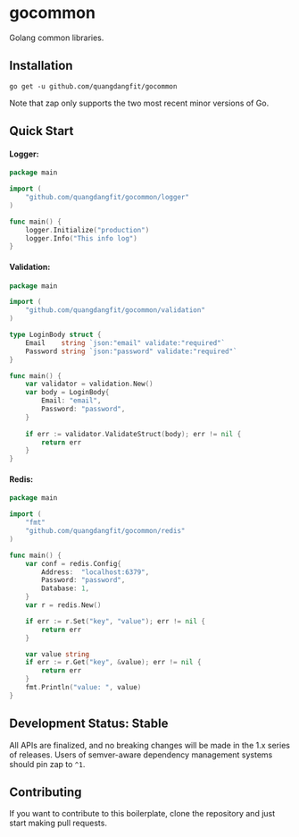 # gocommon

Golang common libraries.

## Installation

`go get -u github.com/quangdangfit/gocommon`

Note that zap only supports the two most recent minor versions of Go.

## Quick Start

#### Logger:

```go
package main

import (
    "github.com/quangdangfit/gocommon/logger"
)

func main() {
    logger.Initialize("production")
    logger.Info("This info log")
}
```

#### Validation:

```go
package main

import (
    "github.com/quangdangfit/gocommon/validation"
)

type LoginBody struct {
    Email    string `json:"email" validate:"required"`
    Password string `json:"password" validate:"required"`
}

func main() {
    var validator = validation.New()
    var body = LoginBody{
        Email: "email",
        Password: "password",
    }
    
    if err := validator.ValidateStruct(body); err != nil {
        return err
    }
}
```

#### Redis:

```go
package main

import (
	"fmt"
	"github.com/quangdangfit/gocommon/redis"
)

func main() {
	var conf = redis.Config{
		Address:  "localhost:6379",
		Password: "password",
		Database: 1,
	}
	var r = redis.New()

	if err := r.Set("key", "value"); err != nil {
		return err
	}

	var value string
	if err := r.Get("key", &value); err != nil {
		return err
	}
	fmt.Println("value: ", value)
}
```

## Development Status: Stable

All APIs are finalized, and no breaking changes will be made in the 1.x series
of releases. Users of semver-aware dependency management systems should pin zap
to `^1`.

## Contributing

If you want to contribute to this boilerplate, clone the repository and just
start making pull requests.